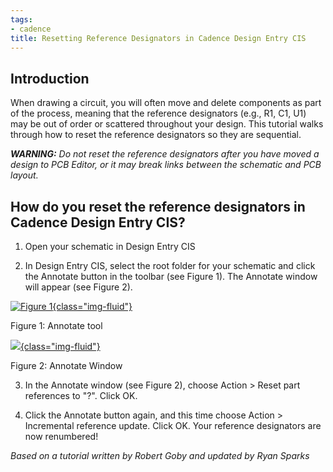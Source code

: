 ```yaml
---
tags:
- cadence
title: Resetting Reference Designators in Cadence Design Entry CIS
---
```


## Introduction

When drawing a circuit, you will often move and delete components as part of the process, meaning that the reference designators (e.g., R1, C1, U1) may be out of order or scattered throughout your design. This tutorial walks through how to reset the reference designators so they are sequential.

***WARNING:** Do not reset the reference designators after you have moved a design to PCB Editor, or it may break links between the schematic and PCB layout.*

## How do you reset the reference designators in Cadence Design Entry CIS?

1.  Open your schematic in Design Entry CIS

2.  In Design Entry CIS, select the root folder for your schematic and click the Annotate button in the toolbar (see Figure 1). The Annotate window will appear (see Figure 2).

[![](/figures/figure_089.png "Figure 1"){class="img-fluid"}](/larger/image0220.png)

Figure 1: Annotate tool

[![](/figures/figure_090.png){class="img-fluid"}](/larger/image0221.png)

Figure 2: Annotate Window

3.  In the Annotate window (see Figure 2), choose Action > Reset part references to "?". Click OK.

4.  Click the Annotate button again, and this time choose Action > Incremental reference update. Click OK. Your reference designators are now renumbered!

*Based on a tutorial written by Robert Goby and updated by Ryan Sparks*
